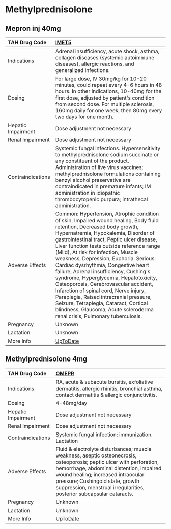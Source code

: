 # Methylprednisolone

## Mepron inj 40mg

| TAH Drug Code      | [IMET5](https://www.tahsda.org.tw/drugs/hissearch.php?drug_code=IMET5)                                                                                                                                                                                                                                                                                                                                                                                                                                                                                                                                                                                                                                             |
|:-------------------|:-------------------------------------------------------------------------------------------------------------------------------------------------------------------------------------------------------------------------------------------------------------------------------------------------------------------------------------------------------------------------------------------------------------------------------------------------------------------------------------------------------------------------------------------------------------------------------------------------------------------------------------------------------------------------------------------------------------------|
| Indications        | Adrenal insufficiency, acute shock, asthma, collagen diseases (systemic autoimmune diseases), allergic reactions, and generalized infections.                                                                                                                                                                                                                                                                                                                                                                                                                                                                                                                                                                      |
| Dosing             | For large dose, IV 30mg/kg for 10-20 minutes, could repeat every 4-6 hours in 48 hours. In other indications, 10-40mg for the first dose, adjusted by patient's condition from second dose. For multiple sclerosis, 160mg daily for one week, then 80mg every two days for one month.                                                                                                                                                                                                                                                                                                                                                                                                                              |
| Hepatic Impairment | Dose adjustment not necessary                                                                                                                                                                                                                                                                                                                                                                                                                                                                                                                                                                                                                                                                                      |
| Renal Impairment   | Dose adjustment not necessary                                                                                                                                                                                                                                                                                                                                                                                                                                                                                                                                                                                                                                                                                      |
| Contraindications  | Systemic fungal infections. Hypersensitivity to methylprednisolone sodium succinate or any constituent of the product. Administration of live virus vaccines; methylprednisolone formulations containing benzyl alcohol preservative are contraindicated in premature infants; IM administration in idiopathic thrombocytopenic purpura; intrathecal administration.                                                                                                                                                                                                                                                                                                                                               |
| Adverse Effects    | Common: Hypertension, Atrophic condition of skin, Impaired wound healing, Body fluid retention, Decreased body growth, Hypernatremia, Hypokalemia, Disorder of gastrointestinal tract, Peptic ulcer disease, Liver function tests outside reference range (Mild), At risk for infection, Muscle weakness, Depression, Euphoria. Serious: Cardiac dysrhythmia, Congestive heart failure, Adrenal insufficiency, Cushing's syndrome, Hyperglycemia, Hepatotoxicity, Osteoporosis, Cerebrovascular accident, Infarction of spinal cord, Nerve injury, Paraplegia, Raised intracranial pressure, Seizure, Tetraplegia, Cataract, Cortical blindness, Glaucoma, Acute scleroderma renal crisis, Pulmonary tuberculosis. |
| Pregnancy          | Unknown                                                                                                                                                                                                                                                                                                                                                                                                                                                                                                                                                                                                                                                                                                            |
| Lactation          | Unknown                                                                                                                                                                                                                                                                                                                                                                                                                                                                                                                                                                                                                                                                                                            |
| More Info          | [UpToDate](https://www.uptodate.com/contents/methylprednisolone-drug-information)                                                                                                                                                                                                                                                                                                                                                                                                                                                                                                                                                                                                                                  |

## Methylprednisolone 4mg

| TAH Drug Code      | [OMEPR](https://www.tahsda.org.tw/drugs/hissearch.php?drug_code=OMEPR)                                                                                                                                                                                                                                            |
|:-------------------|:------------------------------------------------------------------------------------------------------------------------------------------------------------------------------------------------------------------------------------------------------------------------------------------------------------------|
| Indications        | RA, acute & subacute bursitis, exfoliative dermatitis, allergic rhinitis, bronchial asthma, contact dermatitis & allergic conjunctivitis.                                                                                                                                                                         |
| Dosing             | 4-48mg/day                                                                                                                                                                                                                                                                                                        |
| Hepatic Impairment | Dose adjustment not necessary                                                                                                                                                                                                                                                                                     |
| Renal Impairment   | Dose adjustment not necessary                                                                                                                                                                                                                                                                                     |
| Contraindications  | Systemic fungal infection; immunization. Lactation                                                                                                                                                                                                                                                                |
| Adverse Effects    | Fluid & electrolyte disturbances; muscle weakness, aseptic osteonecrosis, osteoporosis; peptic ulcer with perforation, hemorrhage, abdominal distention, impaired wound healing; increased intraocular pressure; Cushingoid state, growth suppression, menstrual irregularities, posterior subcapsular cataracts. |
| Pregnancy          | Unknown                                                                                                                                                                                                                                                                                                           |
| Lactation          | Unknown                                                                                                                                                                                                                                                                                                           |
| More Info          | [UpToDate](https://www.uptodate.com/contents/methylprednisolone-drug-information)                                                                                                                                                                                                                                 |

